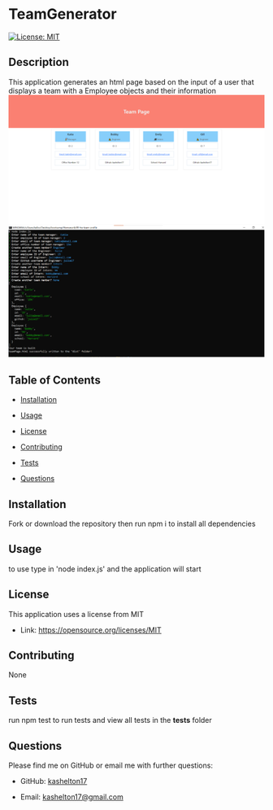 # TeamGenerator 
 [![License: MIT](https://img.shields.io/badge/License-MIT-yellow.svg)](https://opensource.org/licenses/MIT)

 
 ## Description 
 This application generates an html page based on the input of a user that displays a team with a Employee objects and their information 
 [![Video of application usage](src/previewImage1.png)](https://drive.google.com/file/d/1TydiZnx6zA7-_8_NTG9_Yc_5p46aREyN/preview 'Preview Video')
 ![Preview Image of application usage](src/previewImage2.png)


 
 ## Table of Contents 

 * [Installation](#installation) 

 * [Usage](#usage) 

 * [License](#license) 

 * [Contributing](#contributing) 

 * [Tests](#Tests) 

 * [Questions](#questions)

 
 ## Installation 
Fork or download the repository then run npm i to install all dependencies

 
 ## Usage 
 to use type in 'node index.js' and the application will start

 
 ## License 
 This application uses a license from MIT 
  
 * Link: https://opensource.org/licenses/MIT

 
 ## Contributing 
 None

 
 ## Tests 
 run npm test to run tests and view all tests in the __tests__ folder

 
 ## Questions 
 Please find me on GitHub or email me with further questions:

 * GitHub: [kashelton17](https://github.com/kashelton17)

 * Email: kashelton17@gmail.com 
